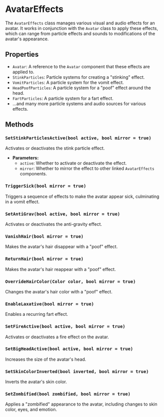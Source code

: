 # AvatarEffects

The `AvatarEffects` class manages various visual and audio effects for an avatar. It works in conjunction with the `Avatar` class to apply these effects, which can range from particle effects and sounds to modifications of the avatar's appearance.

## Properties

-   `Avatar`: A reference to the `Avatar` component that these effects are applied to.
-   `StinkParticles`: Particle systems for creating a "stinking" effect.
-   `VomitParticles`: A particle system for the vomit effect.
-   `HeadPoofParticles`: A particle system for a "poof" effect around the head.
-   `FartParticles`: A particle system for a fart effect.
-   ...and many more particle systems and audio sources for various effects.

## Methods

### `SetStinkParticlesActive(bool active, bool mirror = true)`

Activates or deactivates the stink particle effect.

-   **Parameters:**
    -   `active`: Whether to activate or deactivate the effect.
    -   `mirror`: Whether to mirror the effect to other linked `AvatarEffects` components.

### `TriggerSick(bool mirror = true)`

Triggers a sequence of effects to make the avatar appear sick, culminating in a vomit effect.

### `SetAntiGrav(bool active, bool mirror = true)`

Activates or deactivates the anti-gravity effect.

### `VanishHair(bool mirror = true)`

Makes the avatar's hair disappear with a "poof" effect.

### `ReturnHair(bool mirror = true)`

Makes the avatar's hair reappear with a "poof" effect.

### `OverrideHairColor(Color color, bool mirror = true)`

Changes the avatar's hair color with a "poof" effect.

### `EnableLaxative(bool mirror = true)`

Enables a recurring fart effect.

### `SetFireActive(bool active, bool mirror = true)`

Activates or deactivates a fire effect on the avatar.

### `SetBigHeadActive(bool active, bool mirror = true)`

Increases the size of the avatar's head.

### `SetSkinColorInverted(bool inverted, bool mirror = true)`

Inverts the avatar's skin color.

### `SetZombified(bool zombified, bool mirror = true)`

Applies a "zombified" appearance to the avatar, including changes to skin color, eyes, and emotion.
